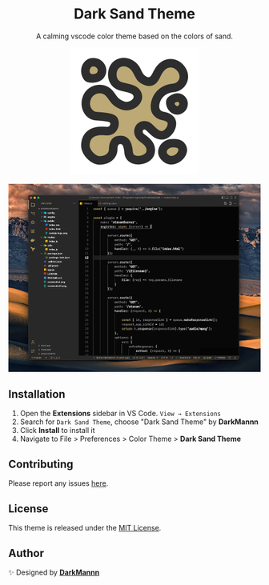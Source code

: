 <div align="center">

# Dark Sand Theme

A calming vscode color theme based on the colors of sand.

![sand](assets/icon.png)

![theme preview](assets/code-snapshot.png)

</div>

## Installation

1. Open the **Extensions** sidebar in VS Code. `View → Extensions`
1. Search for `Dark Sand Theme`, choose "Dark Sand Theme" by **DarkMannn**
1. Click **Install** to install it
1. Navigate to File > Preferences > Color Theme > **Dark Sand Theme**

## Contributing

Please report any issues [here](https://github.com/DarkMannn/dark-sand-vscode-theme/issues).

## License

This theme is released under the [MIT License](https://github.com/DarkMannn/dark-sand-vscode-theme/blob/main/LICENSE.md).

## Author

✨ Designed by **[DarkMannn](https://darkmannn.dev)**
